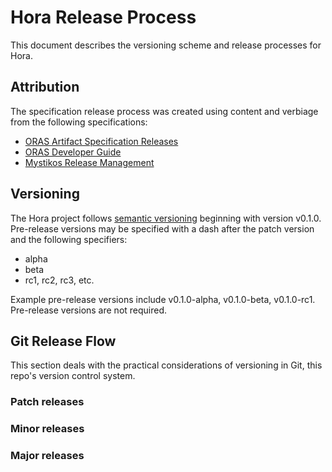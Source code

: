# Hora Release Process

This document describes the versioning scheme and release processes for Hora.

## Attribution

The specification release process was created using content and verbiage from the following specifications:

   * [ORAS Artifact Specification Releases](https://github.com/oras-project/artifacts-spec/blob/main/RELEASES.md)
   * [ORAS Developer Guide](https://github.com/oras-project/oras-www/blob/main/docs/CLI/5_developer_guide.md)
   * [Mystikos Release Management](https://github.com/deislabs/mystikos/blob/main/doc/releasing.md)


## Versioning

The Hora project follows [semantic versioning](https://semver.org/) beginning with version v0.1.0.  Pre-release versions may be specified with a dash after the patch version and the following specifiers:
* alpha
* beta
* rc1, rc2, rc3, etc.

Example pre-release versions include v0.1.0-alpha, v0.1.0-beta, v0.1.0-rc1.  Pre-release versions are not required.

## Git Release Flow

This section deals with the practical considerations of versioning in Git, this repo's version control system.

### Patch releases



### Minor releases



### Major releases


